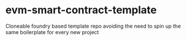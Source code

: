 # evm-smart-contract-template
Cloneable foundry based template repo avoiding the need to spin up the same boilerplate for every new project
